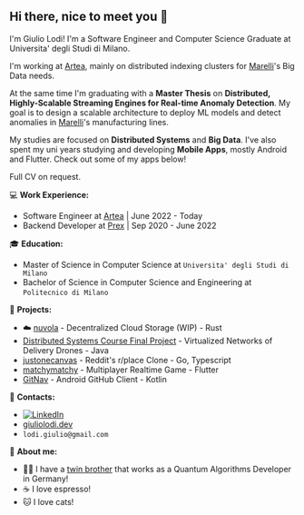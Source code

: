## Hi there, nice to meet you 👋


I'm Giulio Lodi! I'm a Software Engineer and Computer Science Graduate at Universita' degli Studi di Milano. 

I'm working at [Artea](https://www.artea.com/), mainly on distributed indexing clusters for [Marelli](https://www.marelli.com)'s Big Data needs.

At the same time I'm graduating with a **Master Thesis** on **Distributed, Highly-Scalable Streaming Engines for Real-time Anomaly Detection**. My goal is to design a scalable architecture to deploy ML models and detect anomalies in [Marelli](https://www.marelli.com)'s manufacturing lines.


My studies are focused on **Distributed Systems** and **Big Data**. I've also spent my uni years studying and developing **Mobile Apps**, mostly Android and Flutter. Check out some of my apps below!


Full CV on request.


:computer: **Work Experience:**
 - Software Engineer at [Artea](https://www.artea.com/?lang=en) | June 2022 - Today
 - Backend Developer at [Prex](https://www.prex.it/) | Sep 2020 - June 2022


:mortar_board: **Education:**
 - Master of Science in Computer Science at `Universita' degli Studi di Milano`
 - Bachelor of Science in Computer Science and Engineering at `Politecnico di Milano`


:pushpin: **Projects:**
 - :cloud: [nuvola](https://github.com/GLodi/nuvola) - Decentralized Cloud Storage (WIP) - Rust
 - [Distributed Systems Course Final Project](https://github.com/GLodi/Distributed-Systems-Final-Project) - Virtualized Networks of Delivery Drones - Java
 - [justonecanvas](https://github.com/GLodi/justonecanvas) - Reddit's r/place Clone - Go, Typescript
 - [matchymatchy](https://github.com/GLodi/matchymatchy) - Multiplayer Realtime Game - Flutter
 - [GitNav](https://github.com/GLodi/GitNav) - Android GitHub Client - Kotlin

:loudspeaker: **Contacts:**
- [![LinkedIn](https://img.shields.io/badge/-LinkedIn-blue?style=flat&logo=Linkedin&logoColor=white)](https://www.linkedin.com/in/giulio-lodi-4a266024b/)
- [giuliolodi.dev](https://giuliolodi.dev/)
- `lodi.giulio@gmail.com`


:boy: **About me:**

- :boy::boy: I have a [twin brother](https://github.com/nzpaper) that works as a Quantum Algorithms Developer in Germany!
- :coffee: I love espresso!
- :cat: I love cats!

